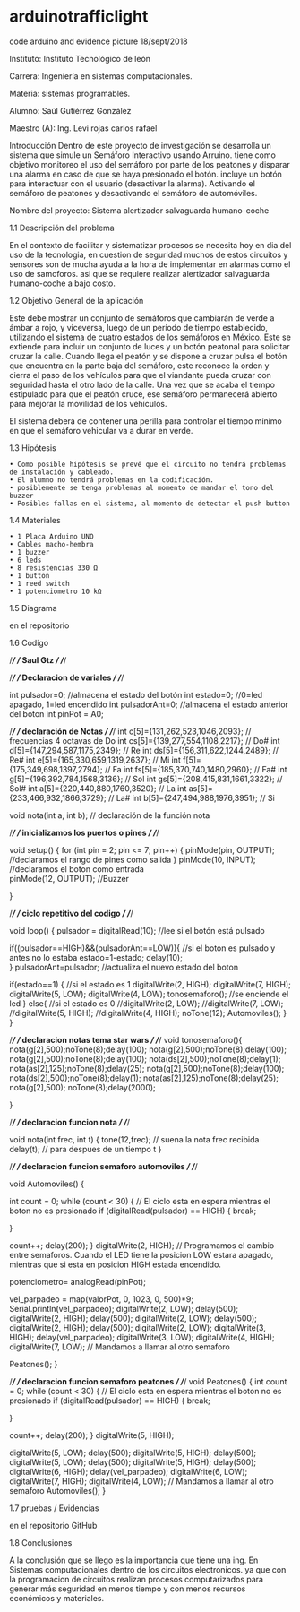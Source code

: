 # arduinotrafficlight
code arduino and evidence picture
18/sept/2018

Instituto: Instituto Tecnológico de león

Carrera: Ingeniería en sistemas computacionales. 

Materia: sistemas programables. 

Alumno: Saúl Gutiérrez González

Maestro (A): Ing. Levi rojas carlos rafael







Introducción 
Dentro de este proyecto de investigación se desarrolla un sistema que simule un Semáforo Interactivo usando Arruino. tiene como objetivo monitoreo el uso del semáforo por parte de los peatones y disparar una alarma en caso de que se haya presionado el botón. incluye un botón para interactuar con el usuario (desactivar la alarma). Activando el semáforo de peatones y desactivando el semáforo de automóviles.

Nombre del proyecto:
Sistema alertizador salvaguarda humano-coche

1.1 Descripción del problema

En el contexto de facilitar y sistematizar procesos se necesita hoy en dia del uso de la tecnologia, en cuestion de seguridad muchos de estos circuitos y sensores son de mucha ayuda a la hora de implementar en alarmas como el uso de samoforos. asi que se requiere realizar alertizador salvaguarda humano-coche a bajo costo.

1.2 Objetivo General de la aplicación

Este debe mostrar un conjunto de semáforos que cambiarán de verde a ámbar a rojo, y viceversa, luego de un período de tiempo establecido, utilizando el sistema de cuatro estados de los semáforos en México. Este se extiende para incluir un conjunto de luces y un botón peatonal para solicitar cruzar la calle. Cuando llega el peatón y se dispone a cruzar pulsa el botón que encuentra en la parte baja del semáforo, este reconoce la orden y cierra el paso de los vehículos para que el viandante pueda cruzar con seguridad hasta el otro lado de la calle. Una vez que se acaba el tiempo estipulado para que el peatón cruce, ese semáforo permanecerá abierto para mejorar la movilidad de los vehículos.

El sistema deberá de contener una perilla para controlar el tiempo mínimo en que el semáforo vehicular va a durar en verde.

1.3 Hipótesis

    • Como posible hipótesis se prevé que el circuito no tendrá problemas de instalación y cableado.
    • El alumno no tendrá problemas en la codificación.
    • posiblemente se tenga problemas al momento de mandar el tono del buzzer
    • Posibles fallas en el sistema, al momento de detectar el push button

1.4 Materiales

    • 1 Placa Arduino UNO
    • Cables macho-hembra
    • 1 buzzer
    • 6 leds
    • 8 resistencias 330 Ω 
    • 1 button
    • 1 reed switch
    • 1 potenciometro 10 kΩ

1.5 Diagrama

en el repositorio

1.6 Codigo

/*******************/
/*    Saul Gtz    */
/*******************/

/*******************/
/*    Declaracion de variales   */
/*******************/

int pulsador=0;              //almacena el estado del botón
int estado=0;                //0=led apagado, 1=led encendido
int pulsadorAnt=0;           //almacena el estado anterior del boton
int pinPot = A0;

/*******************/
/*    declaración de Notas    */
/*******************/
int c[5]={131,262,523,1046,2093};       // frecuencias 4 octavas de Do
int cs[5]={139,277,554,1108,2217};      // Do#
int d[5]={147,294,587,1175,2349};       // Re
int ds[5]={156,311,622,1244,2489};    // Re#
int e[5]={165,330,659,1319,2637};      // Mi
int f[5]={175,349,698,1397,2794};       // Fa
int fs[5]={185,370,740,1480,2960};     // Fa#
int g[5]={196,392,784,1568,3136};     // Sol
int gs[5]={208,415,831,1661,3322};   // Sol#
int a[5]={220,440,880,1760,3520};      // La
int as[5]={233,466,932,1866,3729};    // La#
int b[5]={247,494,988,1976,3951};      // Si

void nota(int a, int b);            // declaración de la función nota 
  
 /*******************/
/*  inicializamos los puertos o pines    */
/*******************/

void setup() {
 for (int pin = 2; pin <= 7; pin++) {
   pinMode(pin, OUTPUT);    //declaramos el rango de pines como salida
 }
  pinMode(10, INPUT);       //declaramos el boton como entrada  
  pinMode(12, OUTPUT);        //Buzzer

}

/*******************/
/*    ciclo repetitivo del codigo     */
/*******************/

void loop() {
  pulsador = digitalRead(10); //lee si el botón está pulsado
  
  if((pulsador==HIGH)&&(pulsadorAnt==LOW)){   //si el boton es pulsado y antes no lo estaba
    estado=1-estado;
    delay(10);               
  }
  pulsadorAnt=pulsador;      //actualiza el nuevo estado del boton        
  
if(estado==1) {            //si el estado es 1
    digitalWrite(2, HIGH);
    digitalWrite(7, HIGH);
    digitalWrite(5, LOW);
    digitalWrite(4, LOW);
     tonosemaforo();
    //se enciende el led
  }
  else{                      //si el estado es 0
    //digitalWrite(2, LOW);
    //digitalWrite(7, LOW);
    //digitalWrite(5, HIGH);
    //digitalWrite(4, HIGH);
     noTone(12);
    Automoviles();
  }  
}


/*******************/
/*     declaracion notas tema star wars     */
/*******************/
void tonosemaforo(){
  nota(g[2],500);noTone(8);delay(100);
nota(g[2],500);noTone(8);delay(100);
nota(g[2],500);noTone(8);delay(100);
nota(ds[2],500);noTone(8);delay(1);
nota(as[2],125);noTone(8);delay(25);
nota(g[2],500);noTone(8);delay(100);
nota(ds[2],500);noTone(8);delay(1);
nota(as[2],125);noTone(8);delay(25);
nota(g[2],500);
noTone(8);delay(2000);
  
  }

/*******************/
/*     declaracion funcion nota     */
/*******************/

void nota(int frec, int t)
{
    tone(12,frec);          // suena la nota frec recibida
    delay(t);                // para despues de un tiempo t
}


/*******************/
/*     declaracion funcion semaforo automoviles    */
/*******************/

void Automoviles() {


   int count = 0;
 while (count < 30) {
   // El ciclo esta en espera mientras el boton no es presionado
   if (digitalRead(pulsador) == HIGH) {
     break;
      
   }

   count++;
   delay(200);
 }
 digitalWrite(2, HIGH);
 // Programamos el cambio entre semaforos. Cuando el LED tiene la posicion LOW estara apagado, mientras que si esta en posicion HIGH estada encendido.

potenciometro= analogRead(pinPot);

vel_parpadeo = map(valorPot, 0, 1023, 0, 500)*9;
Serial.println(vel_parpadeo);
 digitalWrite(2, LOW);
 delay(500);
 digitalWrite(2, HIGH);
 delay(500);
 digitalWrite(2, LOW);
 delay(500);
 digitalWrite(2, HIGH);
 delay(500);
 digitalWrite(2, LOW);
 digitalWrite(3, HIGH);
delay(vel_parpadeo);
 digitalWrite(3, LOW);
 digitalWrite(4, HIGH);
 digitalWrite(7, LOW);
 // Mandamos a llamar al otro semaforo


 Peatones();
}

/*******************/
/*     declaracion funcion semaforo peatones    */
/*******************/
void Peatones() {
  int count = 0;
   while (count < 30) {
   // El ciclo esta en espera mientras el boton no es presionado
   if (digitalRead(pulsador) == HIGH) {
     break;
      
   }

   count++;
   delay(200);
 }
 digitalWrite(5, HIGH);

 digitalWrite(5, LOW);
 delay(500);
 digitalWrite(5, HIGH);
 delay(500);
 digitalWrite(5, LOW);
 delay(500);
 digitalWrite(5, HIGH);
 delay(500);
 digitalWrite(6, HIGH);
delay(vel_parpadeo);
 digitalWrite(6, LOW);
 digitalWrite(7, HIGH);
 digitalWrite(4, LOW);
 // Mandamos a llamar al otro semaforo
 Automoviles();
}

1.7 pruebas / Evidencias

en el repositorio GitHub

1.8 Conclusiones

A la conclusión que se llego es la importancia que tiene una ing. En Sistemas computacionales dentro de los circuitos electronicos. ya que  con la programacion de circuitos realizan procesos computarizados para generar más seguridad  en menos tiempo y con menos recursos económicos y materiales.
